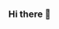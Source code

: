 ### Hi there 👋

<!--
**ahmedwakil66/ahmedwakil66** is a ✨ _special_ ✨ repository because its `README.md` (this file) appears on your GitHub profile.

##See my full Portfolio(http://kwa.netlify.app)

Here are some ideas to get you started:

- 🔭 I’m currently working on ...
- 🌱 I’m currently learning ...
- 👯 I’m looking to collaborate on ...
- 🤔 I’m looking for help with ...
- 💬 Ask me about ...
- 📫 How to reach me: ...
- 😄 Pronouns: ...
- ⚡ Fun fact: ...
-->
